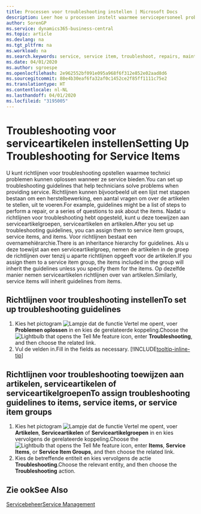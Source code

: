 ```yaml
---
title: Processen voor troubleshooting instellen | Microsoft Docs
description: Leer hoe u processen instelt waarmee servicepersoneel problemen met serviceartikelen kan identificeren en oplossen.
author: SorenGP
ms.service: dynamics365-business-central
ms.topic: article
ms.devlang: na
ms.tgt_pltfrm: na
ms.workload: na
ms.search.keywords: service, service item, troubleshoot, repairs, maintenance
ms.date: 04/01/2020
ms.author: sgroespe
ms.openlocfilehash: 2e962552bf091e095a968f6f312e852e02aad8d6
ms.sourcegitcommit: 88e4b30eaf6fa32af0c1452ce2f85ff1111c75e2
ms.translationtype: HT
ms.contentlocale: nl-NL
ms.lasthandoff: 04/01/2020
ms.locfileid: "3195005"
---
```

# <a name="setting-up-troubleshooting-for-service-items"></a><span data-ttu-id="7ef9c-103">Troubleshooting voor serviceartikelen instellen</span><span class="sxs-lookup"><span data-stu-id="7ef9c-103">Setting Up Troubleshooting for Service Items</span></span>
<span data-ttu-id="7ef9c-104">U kunt richtlijnen voor troubleshooting opstellen waarmee technici problemen kunnen oplossen wanneer ze service bieden.</span><span class="sxs-lookup"><span data-stu-id="7ef9c-104">You can set up troubleshooting guidelines that help technicians solve problems when providing service.</span></span> <span data-ttu-id="7ef9c-105">Richtlijnen kunnen bijvoorbeeld uit een lijst met stappen bestaan om een herstelbewerking, een aantal vragen om over de artikelen te stellen, uit te voeren.</span><span class="sxs-lookup"><span data-stu-id="7ef9c-105">For example, guidelines might be a list of steps to perform a repair, or a series of questions to ask about the items.</span></span> <span data-ttu-id="7ef9c-106">Nadat u richtlijnen voor troubleshooting hebt opgesteld, kunt u deze toewijzen aan serviceartikelgroepen, serviceartikelen en artikelen.</span><span class="sxs-lookup"><span data-stu-id="7ef9c-106">After you set up troubleshooting guidelines, you can assign them to service item groups, service items, and items.</span></span> <span data-ttu-id="7ef9c-107">Voor richtlijnen bestaat een overnamehiërarchie.</span><span class="sxs-lookup"><span data-stu-id="7ef9c-107">There is an inheritance hierarchy for guidelines.</span></span> <span data-ttu-id="7ef9c-108">Als u deze toewijst aan een serviceartikelgroep, nemen de artikelen in de groep de richtlijnen over tenzij u aparte richtlijnen opgeeft voor de artikelen.</span><span class="sxs-lookup"><span data-stu-id="7ef9c-108">If you assign them to a service item group, the items included in the group will inherit the guidelines unless you specify them for the items.</span></span> <span data-ttu-id="7ef9c-109">Op dezelfde manier nemen serviceartikelen richtlijnen over van artikelen.</span><span class="sxs-lookup"><span data-stu-id="7ef9c-109">Similarly, service items will inherit guidelines from items.</span></span>  

## <a name="to-set-up-troubleshooting-guidelines"></a><span data-ttu-id="7ef9c-110">Richtlijnen voor troubleshooting instellen</span><span class="sxs-lookup"><span data-stu-id="7ef9c-110">To set up troubleshooting guidelines</span></span>
1. <span data-ttu-id="7ef9c-111">Kies het pictogram ![Lampje dat de functie Vertel me opent](media/ui-search/search_small.png "Vertel me wat u wilt doen"), voer **Problemen oplossen** in en kies de gerelateerde koppeling.</span><span class="sxs-lookup"><span data-stu-id="7ef9c-111">Choose the ![Lightbulb that opens the Tell Me feature](media/ui-search/search_small.png "Tell me what you want to do") icon, enter **Troubleshooting**, and then choose the related link.</span></span>  
2. <span data-ttu-id="7ef9c-112">Vul de velden in.</span><span class="sxs-lookup"><span data-stu-id="7ef9c-112">Fill in the fields as necessary.</span></span> [!INCLUDE[tooltip-inline-tip](includes/tooltip-inline-tip_md.md)]  

## <a name="to-assign-troubleshooting-guidelines-to-items-service-items-or-service-item-groups"></a><span data-ttu-id="7ef9c-113">Richtlijnen voor troubleshooting toewijzen aan artikelen, serviceartikelen of serviceartikelgroepen</span><span class="sxs-lookup"><span data-stu-id="7ef9c-113">To assign troubleshooting guidelines to items, service items, or service item groups</span></span>
1. <span data-ttu-id="7ef9c-114">Kies het pictogram ![Lampje dat de functie Vertel me opent](media/ui-search/search_small.png "Vertel me wat u wilt doen"), voer **Artikelen**, **Serviceartikelen** of **Serviceartikelgroepen** in en kies vervolgens de gerelateerde koppeling.</span><span class="sxs-lookup"><span data-stu-id="7ef9c-114">Choose the ![Lightbulb that opens the Tell Me feature](media/ui-search/search_small.png "Tell me what you want to do") icon, enter **Items**, **Service Items**, or **Service Item Groups**, and then choose the related link.</span></span>  
2. <span data-ttu-id="7ef9c-115">Kies de betreffende entiteit en kies vervolgens de actie **Troubleshooting**.</span><span class="sxs-lookup"><span data-stu-id="7ef9c-115">Choose the relevant entity, and then choose the **Troubleshooting** action.</span></span>  

## <a name="see-also"></a><span data-ttu-id="7ef9c-116">Zie ook</span><span class="sxs-lookup"><span data-stu-id="7ef9c-116">See Also</span></span>
[<span data-ttu-id="7ef9c-117">Servicebeheer</span><span class="sxs-lookup"><span data-stu-id="7ef9c-117">Service Management</span></span>](service-service.md)